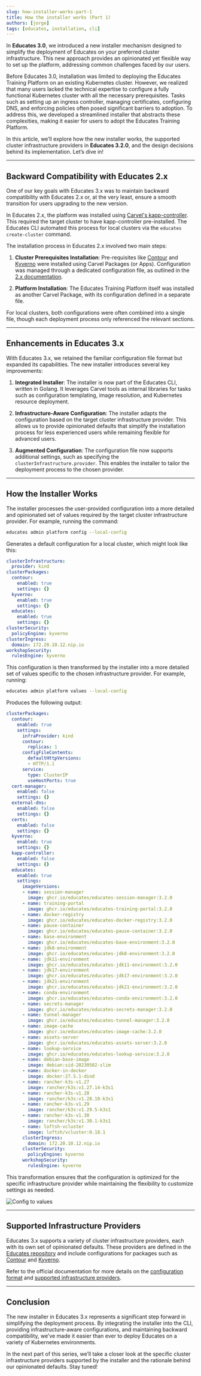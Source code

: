 ```yaml
---
slug: how-installer-works-part-1
title: How the installer works (Part 1)
authors: [jorge]
tags: [educates, installation, cli]
---
```


In **Educates 3.0**, we introduced a new installer mechanism designed to simplify the deployment of Educates on your preferred cluster infrastructure. This new approach provides an opinionated yet flexible way to set up the platform, addressing common challenges faced by our users.

Before Educates 3.0, installation was limited to deploying the Educates Training Platform on an existing Kubernetes cluster. However, we realized that many users lacked the technical expertise to configure a fully functional Kubernetes cluster with all the necessary prerequisites. Tasks such as setting up an ingress controller, managing certificates, configuring DNS, and enforcing policies often posed significant barriers to adoption. To address this, we developed a streamlined installer that abstracts these complexities, making it easier for users to adopt the Educates Training Platform.

In this article, we’ll explore how the new installer works, the supported cluster infrastructure providers in **Educates 3.2.0**, and the design decisions behind its implementation. Let’s dive in!

<!-- truncate -->
---

## Backward Compatibility with Educates 2.x

One of our key goals with Educates 3.x was to maintain backward compatibility with Educates 2.x or, at the very least, ensure a smooth transition for users upgrading to the new version.

In Educates 2.x, the platform was installed using [Carvel's kapp-controller](https://carvel.dev/kapp-controller/). This required the target cluster to have kapp-controller pre-installed. The Educates CLI automated this process for local clusters via the `educates create-cluster` command.

The installation process in Educates 2.x involved two main steps:

1. **Cluster Prerequisites Installation**: Pre-requisites like [Contour](https://projectcontour.io) and [Kyverno](https://kyverno.io) were installed using Carvel Packages (or Apps). Configuration was managed through a dedicated configuration file, as outlined in the [2.x documentation](https://docs.educates.dev/en/2.7.x/installation-guides/installation-instructions.html#installing-cluster-essentials).

2. **Platform Installation**: The Educates Training Platform itself was installed as another Carvel Package, with its configuration defined in a separate file.

For local clusters, both configurations were often combined into a single file, though each deployment process only referenced the relevant sections.

---

## Enhancements in Educates 3.x

With Educates 3.x, we retained the familiar configuration file format but expanded its capabilities. The new installer introduces several key improvements:

1. **Integrated Installer**: The installer is now part of the Educates CLI, written in Golang. It leverages Carvel tools as internal libraries for tasks such as configuration templating, image resolution, and Kubernetes resource deployment.

2. **Infrastructure-Aware Configuration**: The installer adapts the configuration based on the target cluster infrastructure provider. This allows us to provide opinionated defaults that simplify the installation process for less experienced users while remaining flexible for advanced users.

3. **Augmented Configuration**: The configuration file now supports additional settings, such as specifying the `clusterInfrastructure.provider`. This enables the installer to tailor the deployment process to the chosen provider.

---

## How the Installer Works

The installer processes the user-provided configuration into a more detailed and opinionated set of values required by the target cluster infrastructure provider. For example, running the command:

```bash
educates admin platform config --local-config
```

Generates a default configuration for a local cluster, which might look like this:

```yaml
clusterInfrastructure:
  provider: kind
clusterPackages:
  contour:
    enabled: true
    settings: {}
  kyverno:
    enabled: true
    settings: {}
  educates:
    enabled: true
    settings: {}
clusterSecurity:
  policyEngine: kyverno
clusterIngress:
  domain: 172.20.10.12.nip.io
workshopSecurity:
  rulesEngine: kyverno
```

This configuration is then transformed by the installer into a more detailed set of values specific to the chosen infrastructure provider. For example, running:

```bash
educates admin platform values --local-config
```

Produces the following output:

```yaml
clusterPackages:
  contour:
    enabled: true
    settings:
      infraProvider: kind
      contour:
        replicas: 1
      configFileContents:
        defaultHttpVersions:
        - HTTP/1.1
      service:
        type: ClusterIP
        useHostPorts: true
  cert-manager:
    enabled: false
    settings: {}
  external-dns:
    enabled: false
    settings: {}
  certs:
    enabled: false
    settings: {}
  kyverno:
    enabled: true
    settings: {}
  kapp-controller:
    enabled: false
    settings: {}
  educates:
    enabled: true
    settings:
      imageVersions:
      - name: session-manager
        image: ghcr.io/educates/educates-session-manager:3.2.0
      - name: training-portal
        image: ghcr.io/educates/educates-training-portal:3.2.0
      - name: docker-registry
        image: ghcr.io/educates/educates-docker-registry:3.2.0
      - name: pause-container
        image: ghcr.io/educates/educates-pause-container:3.2.0
      - name: base-environment
        image: ghcr.io/educates/educates-base-environment:3.2.0
      - name: jdk8-environment
        image: ghcr.io/educates/educates-jdk8-environment:3.2.0
      - name: jdk11-environment
        image: ghcr.io/educates/educates-jdk11-environment:3.2.0
      - name: jdk17-environment
        image: ghcr.io/educates/educates-jdk17-environment:3.2.0
      - name: jdk21-environment
        image: ghcr.io/educates/educates-jdk21-environment:3.2.0
      - name: conda-environment
        image: ghcr.io/educates/educates-conda-environment:3.2.0
      - name: secrets-manager
        image: ghcr.io/educates/educates-secrets-manager:3.2.0
      - name: tunnel-manager
        image: ghcr.io/educates/educates-tunnel-manager:3.2.0
      - name: image-cache
        image: ghcr.io/educates/educates-image-cache:3.2.0
      - name: assets-server
        image: ghcr.io/educates/educates-assets-server:3.2.0
      - name: lookup-service
        image: ghcr.io/educates/educates-lookup-service:3.2.0
      - name: debian-base-image
        image: debian:sid-20230502-slim
      - name: docker-in-docker
        image: docker:27.5.1-dind
      - name: rancher-k3s-v1.27
        image: rancher/k3s:v1.27.14-k3s1
      - name: rancher-k3s-v1.28
        image: rancher/k3s:v1.28.10-k3s1
      - name: rancher-k3s-v1.29
        image: rancher/k3s:v1.29.5-k3s1
      - name: rancher-k3s-v1.30
        image: rancher/k3s:v1.30.1-k3s1
      - name: loftsh-vcluster
        image: loftsh/vcluster:0.18.1
      clusterIngress:
        domain: 172.20.10.12.nip.io
      clusterSecurity:
        policyEngine: kyverno
      workshopSecurity:
        rulesEngine: kyverno
```

This transformation ensures that the configuration is optimized for the specific infrastructure provider while maintaining the flexibility to customize settings as needed.

![Config to values](config_to_values.png)

---

## Supported Infrastructure Providers

Educates 3.x supports a variety of cluster infrastructure providers, each with its own set of opinionated defaults. These providers are defined in the [Educates repository](https://github.com/educates/educates-training-platform/tree/develop/carvel-packages/installer/bundle/config/ytt/_ytt_lib/infrastructure) and include configurations for packages such as [Contour](https://projectcontour.io) and [Kyverno](https://kyverno.io).

Refer to the official documentation for more details on the [configuration format](https://docs.educates.dev/en/stable/installation-guides/configuration-settings.html) and [supported infrastructure providers](https://docs.educates.dev/en/stable/installation-guides/infrastructure-providers.html).

---

## Conclusion

The new installer in Educates 3.x represents a significant step forward in simplifying the deployment process. By integrating the installer into the CLI, providing infrastructure-aware configurations, and maintaining backward compatibility, we’ve made it easier than ever to deploy Educates on a variety of Kubernetes environments.

In the next part of this series, we’ll take a closer look at the specific cluster infrastructure providers supported by the installer and the rationale behind our opinionated defaults. Stay tuned!